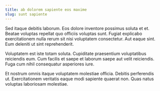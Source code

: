 ```yaml
---
title: ab dolorem sapiente eos maxime
slug: sunt sapiente
---
```


Sed itaque debitis laborum. Eos dolore inventore possimus soluta et et. Beatae voluptas repellat quo officiis voluptas sunt. Fugiat explicabo exercitationem nulla rerum sit nisi voluptatem consectetur. Aut eaque sint. Eum deleniti ut sint reprehenderit.

Voluptatem est iste totam soluta. Cupiditate praesentium voluptatibus reiciendis eum. Cum facilis et saepe et laborum saepe aut velit reiciendis. Fuga cum nihil consequatur asperiores iure.

Et nostrum omnis itaque voluptatem molestiae officia. Debitis perferendis ut. Exercitationem veritatis eaque modi sapiente quaerat non. Quas natus voluptas laboriosam molestiae.
